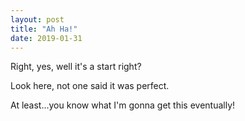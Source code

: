 ```yaml
---
layout: post
title: "Ah Ha!"
date: 2019-01-31
---
```


Right, yes, well it's a start right?

Look here, not one said it was perfect. 

At least...you know what I'm gonna get this eventually!
